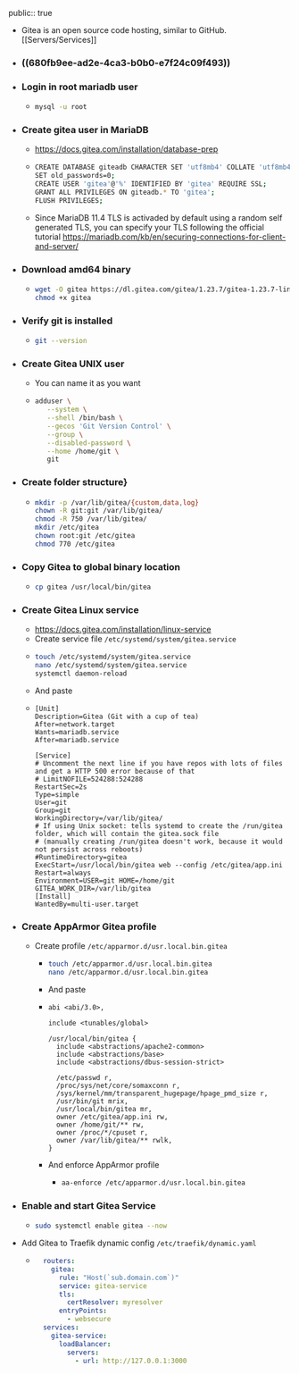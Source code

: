 public:: true

- Gitea is an open source code hosting, similar to GitHub. [[Servers/Services]]
- ### ((680fb9ee-ad2e-4ca3-b0b0-e7f24c09f493))
- ### Login in root mariadb user
	- ```sh
	  mysql -u root
	  ```
- ### Create gitea user in MariaDB
	- https://docs.gitea.com/installation/database-prep
	- ```sh
	  CREATE DATABASE giteadb CHARACTER SET 'utf8mb4' COLLATE 'utf8mb4_bin';
	  SET old_passwords=0;
	  CREATE USER 'gitea'@'%' IDENTIFIED BY 'gitea' REQUIRE SSL;
	  GRANT ALL PRIVILEGES ON giteadb.* TO 'gitea';
	  FLUSH PRIVILEGES;
	  ```
	- Since MariaDB 11.4 TLS is activaded by default using a random self generated TLS, you can specify your TLS following the official tutorial https://mariadb.com/kb/en/securing-connections-for-client-and-server/
- ### Download amd64 binary
	- ```sh
	  wget -O gitea https://dl.gitea.com/gitea/1.23.7/gitea-1.23.7-linux-amd64
	  chmod +x gitea
	  ```
- ### Verify git is installed
	- ```sh
	  git --version
	  ```
- ### Create Gitea UNIX user
	- You can name it as you want
	- ```sh
	  adduser \
	     --system \
	     --shell /bin/bash \
	     --gecos 'Git Version Control' \
	     --group \
	     --disabled-password \
	     --home /home/git \
	     git
	  ```
- ### Create folder structure}
	- ```sh
	  mkdir -p /var/lib/gitea/{custom,data,log}
	  chown -R git:git /var/lib/gitea/
	  chmod -R 750 /var/lib/gitea/
	  mkdir /etc/gitea
	  chown root:git /etc/gitea
	  chmod 770 /etc/gitea
	  ```
- ### Copy Gitea to global binary location
	- ```sh
	  cp gitea /usr/local/bin/gitea
	  ```
- ### Create Gitea Linux service
	- https://docs.gitea.com/installation/linux-service
	- Create service file `/etc/systemd/system/gitea.service`
	- ```sh
	  touch /etc/systemd/system/gitea.service
	  nano /etc/systemd/system/gitea.service
	  systemctl daemon-reload
	  ```
	- And paste
	- ```
	  [Unit]
	  Description=Gitea (Git with a cup of tea)
	  After=network.target
	  Wants=mariadb.service
	  After=mariadb.service
	  
	  [Service]
	  # Uncomment the next line if you have repos with lots of files and get a HTTP 500 error because of that
	  # LimitNOFILE=524288:524288
	  RestartSec=2s
	  Type=simple
	  User=git
	  Group=git
	  WorkingDirectory=/var/lib/gitea/
	  # If using Unix socket: tells systemd to create the /run/gitea folder, which will contain the gitea.sock file
	  # (manually creating /run/gitea doesn't work, because it would not persist across reboots)
	  #RuntimeDirectory=gitea
	  ExecStart=/usr/local/bin/gitea web --config /etc/gitea/app.ini
	  Restart=always
	  Environment=USER=git HOME=/home/git GITEA_WORK_DIR=/var/lib/gitea
	  [Install]
	  WantedBy=multi-user.target
	  ```
- ### Create AppArmor Gitea profile
	- Create profile `/etc/apparmor.d/usr.local.bin.gitea`
		- ```sh
		  touch /etc/apparmor.d/usr.local.bin.gitea
		  nano /etc/apparmor.d/usr.local.bin.gitea
		  ```
		- And paste
		- ```apparmor
		  abi <abi/3.0>,
		  
		  include <tunables/global>
		  
		  /usr/local/bin/gitea {
		    include <abstractions/apache2-common>
		    include <abstractions/base>
		    include <abstractions/dbus-session-strict>
		  
		    /etc/passwd r,
		    /proc/sys/net/core/somaxconn r,
		    /sys/kernel/mm/transparent_hugepage/hpage_pmd_size r,
		    /usr/bin/git mrix,
		    /usr/local/bin/gitea mr,
		    owner /etc/gitea/app.ini rw,
		    owner /home/git/** rw,
		    owner /proc/*/cpuset r,
		    owner /var/lib/gitea/** rwlk,
		  }
		  ```
		- And enforce AppArmor profile
			- ```sh
			  aa-enforce /etc/apparmor.d/usr.local.bin.gitea
			  ```
- ### Enable and start Gitea Service
	- ```sh
	  sudo systemctl enable gitea --now
	  ```
- Add Gitea to Traefik dynamic config `/etc/traefik/dynamic.yaml`
	- ```yaml
	    routers:
	      gitea:
	        rule: "Host(`sub.domain.com`)"
	        service: gitea-service
	        tls:
	          certResolver: myresolver
	        entryPoints:
	          - websecure
	    services:
	      gitea-service:
	        loadBalancer:
	          servers:
	            - url: http://127.0.0.1:3000
	  ```